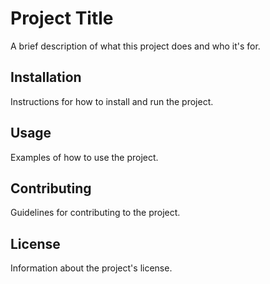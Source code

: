 # Project Title

A brief description of what this project does and who it's for.

## Installation

Instructions for how to install and run the project.

## Usage

Examples of how to use the project.

## Contributing

Guidelines for contributing to the project.

## License

Information about the project's license.
